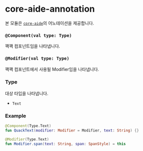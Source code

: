 # core-aide-annotation

본 모듈은 [`core-aide`](../core-aide)의 어노테이션을 제공합니다.

### `@Component(val type: Type)`

꽥꽥 컴포넌트임을 나타냅니다.

### `@Modifier(val type: Type)`

꽥꽥 컴포넌트에서 사용될 Modifier임을 나타냅니다.

### Type

대상 타입을 나타냅니다.

- `Text`

### Example

```kotlin
@Component(Type.Text)
fun QuackText(modifier: Modifier = Modifier, text: String) {}

@Modifier(Type.Text)
fun Modifier.span(text: String, span: SpanStyle) = this
```
